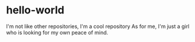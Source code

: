 # hello-world
I'm not like other repositories, I'm a cool repository
As for me, I'm just a girl who is looking for my own peace of mind.
